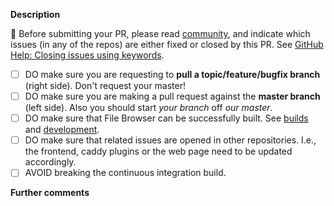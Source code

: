 **Description**
<!--
Please explain the changes you made here.
If the feature changes current behaviour, explain why your solution is better.
-->

:rotating_light: Before submitting your PR, please read [community](https://github.com/kuaifan/community), and indicate which issues (in any of the repos) are either fixed or closed by this PR. See [GitHub Help: Closing issues using keywords](https://help.github.com/articles/closing-issues-via-commit-messages/).

- [ ] DO make sure you are requesting to **pull a topic/feature/bugfix branch** (right side). Don't request your master!
- [ ] DO make sure you are making a pull request against the **master branch** (left side). Also you should start *your branch* off *our master*.
- [ ] DO make sure that File Browser can be successfully built. See [builds](https://github.com/kuaifan/community/blob/master/builds.md) and [development](https://github.com/kuaifan/community/blob/master/development.md).
- [ ] DO make sure that related issues are opened in other repositories. I.e., the frontend, caddy plugins or the web page need to be updated accordingly.
- [ ] AVOID breaking the continuous integration build.

**Further comments**
<!--
If this is a relatively large or complex change, kick off the discussion by explaining why you chose the solution you did, what alternatives you considered, etc.

:heart: Thank you!
-->
